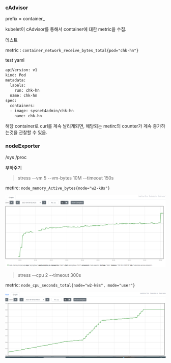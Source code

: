 
### cAdvisor

prefix = container_

kubelet이 cAdvisor를 통해서 container에 대한 metric을 수집. 

테스트

metric : `container_network_receive_bytes_total{pod="chk-hn"}`

test yaml

```
apiVersion: v1
kind: Pod
metadata:
  labels:
    run: chk-hn
  name: chk-hn
spec:
  containers:
  - image: sysnet4admin/chk-hn
    name: chk-hn
```

해당 container로 curl를 계속 날리게되면, 해당되는 metirc의 counter가 계속 증가하는것을 관찰할 수 있음. 


### nodeExporter

/sys
/proc

부하주기

> stress --vm 5 --vm-bytes 10M --timeout 150s

metirc: `node_memory_Active_bytes{node="w2-k8s"}`

![img](https://github.com/hhk22/prometheus/blob/master/images/node_exporter_memory_surge.png)

> stress --cpu 2 --timeout 300s

metric: `node_cpu_seconds_total{node="w2-k8s", mode="user"}`

![img](https://github.com/hhk22/prometheus/blob/master/images/node_exporter_cpu_surge.png)